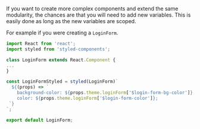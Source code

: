 If you want to create more complex components and extend the same modularity, the chances are that you will need to add
 new variables. This is easily done as long as the new variables are scoped.

For example if you were creating a `LoginForm`.

```js static
import React from 'react';
import styled from 'styled-components';

class LoginForm extends React.Component {
...
}

const LoginFormStyled = styled(LoginForm)`
  ${(props) => `
    background-color: ${props.theme.loginForm['$login-form-bg-color']};
    color: ${props.theme.loginForm['$login-form-color']};
 `} 
`;

export default LoginForm;
```
